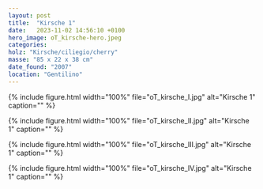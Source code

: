 ```yaml
---
layout: post
title:  "Kirsche 1"
date:   2023-11-02 14:56:10 +0100
hero_image: oT_kirsche-hero.jpeg
categories: 
holz: "Kirsche/ciliegio/cherry"
masse: "85 x 22 x 38 cm"
date_found: "2007"
location: "Gentilino"
---
```

{% include figure.html width="100%" file="oT_kirsche_I.jpg" alt="Kirsche 1" caption="" %}

{% include figure.html width="100%" file="oT_kirsche_II.jpg" alt="Kirsche 1" caption="" %}

{% include figure.html width="100%" file="oT_kirsche_III.jpg" alt="Kirsche 1" caption="" %}

{% include figure.html width="100%" file="oT_kirsche_IV.jpg" alt="Kirsche 1" caption="" %}